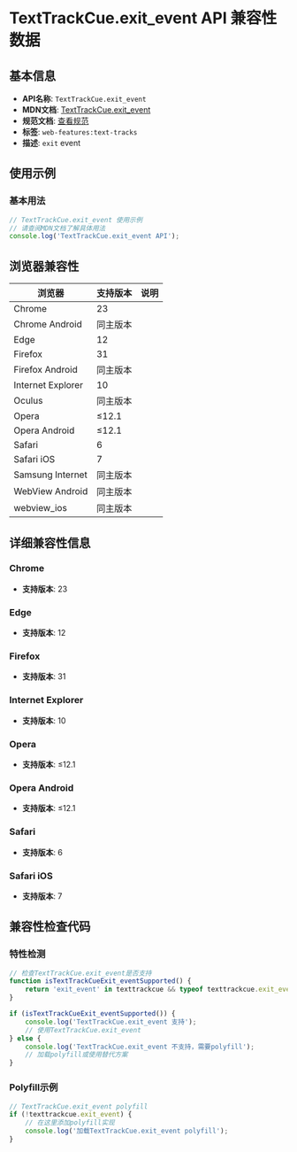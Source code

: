 # TextTrackCue.exit_event API 兼容性数据

## 基本信息

- **API名称**: `TextTrackCue.exit_event`
- **MDN文档**: [TextTrackCue.exit_event](https://developer.mozilla.org/docs/Web/API/TextTrackCue/exit_event)
- **规范文档**: [查看规范](https://html.spec.whatwg.org/multipage/media.html#event-media-exit,https://html.spec.whatwg.org/multipage/media.html#handler-texttrackcue-onexit)
- **标签**: `web-features:text-tracks`
- **描述**: `exit` event

## 使用示例

### 基本用法

```javascript
// TextTrackCue.exit_event 使用示例
// 请查阅MDN文档了解具体用法
console.log('TextTrackCue.exit_event API');
```

## 浏览器兼容性

| 浏览器 | 支持版本 | 说明 |
|--------|----------|------|
| Chrome | 23 |  |
| Chrome Android | 同主版本 |  |
| Edge | 12 |  |
| Firefox | 31 |  |
| Firefox Android | 同主版本 |  |
| Internet Explorer | 10 |  |
| Oculus | 同主版本 |  |
| Opera | ≤12.1 |  |
| Opera Android | ≤12.1 |  |
| Safari | 6 |  |
| Safari iOS | 7 |  |
| Samsung Internet | 同主版本 |  |
| WebView Android | 同主版本 |  |
| webview_ios | 同主版本 |  |

## 详细兼容性信息

### Chrome

- **支持版本**: 23

### Edge

- **支持版本**: 12

### Firefox

- **支持版本**: 31

### Internet Explorer

- **支持版本**: 10

### Opera

- **支持版本**: ≤12.1

### Opera Android

- **支持版本**: ≤12.1

### Safari

- **支持版本**: 6

### Safari iOS

- **支持版本**: 7

## 兼容性检查代码

### 特性检测

```javascript
// 检查TextTrackCue.exit_event是否支持
function isTextTrackCueExit_eventSupported() {
    return 'exit_event' in texttrackcue && typeof texttrackcue.exit_event === 'function';
}

if (isTextTrackCueExit_eventSupported()) {
    console.log('TextTrackCue.exit_event 支持');
    // 使用TextTrackCue.exit_event
} else {
    console.log('TextTrackCue.exit_event 不支持，需要polyfill');
    // 加载polyfill或使用替代方案
}
```

### Polyfill示例

```javascript
// TextTrackCue.exit_event polyfill
if (!texttrackcue.exit_event) {
    // 在这里添加polyfill实现
    console.log('加载TextTrackCue.exit_event polyfill');
}
```

